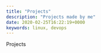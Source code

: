 ```yaml
---
title: "Projects"
description: "Projects made by me"
date: 2020-02-25T16:22:19+0000
keywords: linux, devops
---
```


Projects